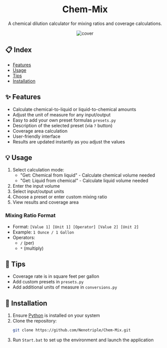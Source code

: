 <h1 align="center"> Chem-Mix</h1>
<p align="center">A chemical dilution calculator for mixing ratios and coverage calculations.</p>
<p align="center"><img src="https://github.com/user-attachments/assets/9460f32f-19f0-4a5e-8e5a-fc5ee835a271" alt="cover"></p>


## 📋 Index
- [Features](#features)
- [Usage](#usage)
- [Tips](#tips)
- [Installation](#installation)


## ✨ Features
- Calculate chemical-to-liquid or liquid-to-chemical amounts
- Adjust the unit of measure for any input/output
- Easy to add your own preset formulas `presets.py`
- Description of the selected preset (via `?` button)
- Coverage area calculation
- User-friendly interface
- Results are updated instantly as you adjust the values


## 💡 Usage
1. Select calculation mode:
   - "Get: Chemical from liquid" - Calculate chemical volume needed
   - "Get: Liquid from chemical" - Calculate liquid volume needed
2. Enter the input volume
3. Select input/output units
4. Choose a preset or enter custom mixing ratio
5. View results and coverage area


### Mixing Ratio Format
- Format: `[Value 1] [Unit 1] [Operator] [Value 2] [Unit 2]`
- Example: `1 Ounce / 1 Gallon`
- Operators:
  - `/` (per)
  - `*` (multiply)


## 💭 Tips
- Coverage rate is in square feet per gallon
- Add custom presets in `presets.py`
- Add additional units of measure in `conversions.py`


## 🚀 Installation
1. Ensure [Python](https://www.python.org/downloads/) is installed on your system
2. Clone the repository:
   ```bash
   git clone https://github.com/Nenotriple/Chem-Mix.git
   ```
3. Run `Start.bat` to set up the environment and launch the application
